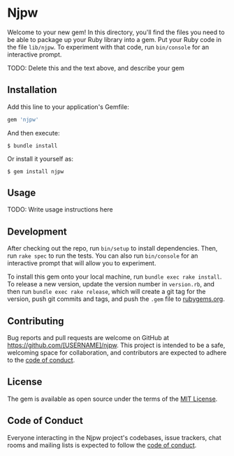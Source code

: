# Njpw

Welcome to your new gem! In this directory, you'll find the files you need to be able to package up your Ruby library into a gem. Put your Ruby code in the file `lib/njpw`. To experiment with that code, run `bin/console` for an interactive prompt.

TODO: Delete this and the text above, and describe your gem

## Installation

Add this line to your application's Gemfile:

```ruby
gem 'njpw'
```

And then execute:

    $ bundle install

Or install it yourself as:

    $ gem install njpw

## Usage

TODO: Write usage instructions here

## Development

After checking out the repo, run `bin/setup` to install dependencies. Then, run `rake spec` to run the tests. You can also run `bin/console` for an interactive prompt that will allow you to experiment.

To install this gem onto your local machine, run `bundle exec rake install`. To release a new version, update the version number in `version.rb`, and then run `bundle exec rake release`, which will create a git tag for the version, push git commits and tags, and push the `.gem` file to [rubygems.org](https://rubygems.org).

## Contributing

Bug reports and pull requests are welcome on GitHub at https://github.com/[USERNAME]/njpw. This project is intended to be a safe, welcoming space for collaboration, and contributors are expected to adhere to the [code of conduct](https://github.com/[USERNAME]/njpw/blob/master/CODE_OF_CONDUCT.md).


## License

The gem is available as open source under the terms of the [MIT License](https://opensource.org/licenses/MIT).

## Code of Conduct

Everyone interacting in the Njpw project's codebases, issue trackers, chat rooms and mailing lists is expected to follow the [code of conduct](https://github.com/[USERNAME]/njpw/blob/master/CODE_OF_CONDUCT.md).
